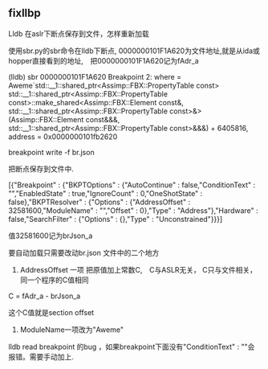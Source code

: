 ## fixllbp

Lldb 在aslr下断点保存到文件，怎样重新加载

使用sbr.py的sbr命令在lldb下断点, 0000000101F1A620为文件地址,就是从ida或hopper直接看到的地址,　把0000000101F1A620记为fAdr_a

(lldb) sbr 0000000101F1A620 
Breakpoint 2: where = Aweme`std::__1::shared_ptr<Assimp::FBX::PropertyTable const> std::__1::shared_ptr<Assimp::FBX::PropertyTable const>::make_shared<Assimp::FBX::Element const&, std::__1::shared_ptr<Assimp::FBX::PropertyTable const>&>(Assimp::FBX::Element const&&&, std::__1::shared_ptr<Assimp::FBX::PropertyTable const>&&&) + 6405816, address = 0x0000000101fb2620

breakpoint write -f  br.json

把断点保存到文件中.

[{"Breakpoint" : {"BKPTOptions" : {"AutoContinue" : false,"ConditionText" : "","EnabledState" : true,"IgnoreCount" : 0,"OneShotState" : false},"BKPTResolver" : {"Options" : {"AddressOffset" : 32581600,"ModuleName" : "","Offset" : 0},"Type" : "Address"},"Hardware" : false,"SearchFilter" : {"Options" : {},"Type" : "Unconstrained"}}}]



值32581600记为brJson_a

要自动加载只需要改动br.json 文件中的二个地方

1. AddressOffset 一项 把原值加上常数C,　C与ASLR无关， C只与文件相关，同一个程序的C值相同

C = fAdr_a - brJson_a

这个C值就是section offset

1. ModuleName一项改为"Aweme"



lldb read breakpoint 的bug ，如果breakpoint下面没有"ConditionText" : ""会报错。需要手动加上.
